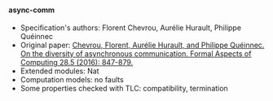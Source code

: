#### async-comm
- Specification's authors: Florent Chevrou, Aurélie Hurault, Philippe Quéinnec
- Original paper: <a href=https://link.springer.com/article/10.1007/s00165-016-0379-x>Chevrou, Florent, Aurélie Hurault, and Philippe Quéinnec. On the diversity of asynchronous communication. Formal Aspects of Computing 28.5 (2016): 847-879.</a>
- Extended modules: Nat
- Computation models: no faults
- Some properties checked with TLC: compatibility, termination


